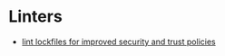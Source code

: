 # Linters

- [lint lockfiles for improved security and trust policies](https://github.com/lirantal/lockfile-lint)
